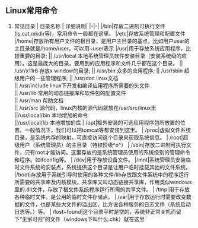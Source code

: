 ## Linux常用命令
1. 常见目录
| 目录名称 | 详细说明|
|-|-|
|/bin|存放二进制可执行文件(ls,cat,mkdir等)，常用命令一般都在这里。
|/etc|存放系统管理和配置文件
|/home|存放所有用户文件的根目录，是用户主目录的基点，比如用户user的主目录就是/home/user，可以用~user表示
|/usr|用于存放系统应用程序，比较重要的目录; 
|| /usr/local 本地系统管理员软件安装目录（安装系统级的应用）。这是最庞大的目录，要用到的应用程序和文件几乎都在这个目录。
|| /usr/x11r6 存放x window的目录;
|| /usr/bin 众多的应用程序;
|| /usr/sbin 超级用户的一些管理程序;
|| /usr/doc linux文档  
|| /usr/include linux下开发和编译应用程序所需要的头文件  
|| /usr/lib 常用的动态链接库和软件包的配置文件  
|| /usr/man 帮助文档  
|| /usr/src 源代码，linux内核的源代码就放在/usr/src/linux里  
 ||/usr/local/bin 本地增加的命令  
 ||/usr/local/lib 本地增加的库 
| /opt|额外安装的可选应用程序包所放置的位置。一般情况下，我们可以把tomcat等都安装到这里。
| /proc|虚拟文件系统目录，是系统内存的映射。可直接访问这个目录来获取系统信息。
| /root|超级用户（系统管理员）的主目录（特权阶级^o^）
| /sbin|存放二进制可执行文件，只有root才能访问。这里存放的是系统管理员使用的系统级别的管理命令和程序。如ifconfig等。
| /dev|用于存放设备文件。
 |/mnt|系统管理员安装临时文件系统的安装点，系统提供这个目录是让用户临时挂载其他的文件系统。
 |/boot|存放用于系统引导时使用的各种文件/lib存放跟文件系统中的程序运行所需要的共享库及内核模块。共享库又叫动态链接共享库，作用类似windows里的.dll文件，存放了根文件系统程序运行所需的共享文件。
| /tmp|用于存放各种临时文件，是公用的临时文件存储点。
| /var|用于存放运行时需要改变数据的文件，也是某些大文件的溢出区，比方说各种服务的日志文件（系统启动日志等。）等。
| /lost+found|这个目录平时是空的，系统非正常关机而留下“无家可归”的文件（windows下叫什么.chk）就在这里

